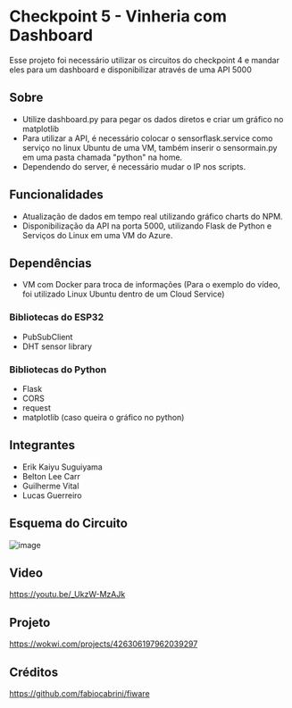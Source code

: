 # Checkpoint 5 - Vinheria com Dashboard
Esse projeto foi necessário utilizar os circuitos do checkpoint 4 e mandar eles para um dashboard e disponibilizar através de uma API 5000
## Sobre
- Utilize dashboard.py para pegar os dados diretos e criar um gráfico no matplotlib
- Para utilizar a API, é necessário colocar o sensorflask.service como serviço no linux Ubuntu de uma VM, também inserir o sensormain.py em uma pasta chamada "python" na home.
- Dependendo do server, é necessário mudar o IP nos scripts.
## Funcionalidades
- Atualização de dados em tempo real utilizando gráfico charts do NPM.
- Disponibilização da API na porta 5000, utilizando Flask de Python e Serviços do Linux em uma VM do Azure.

## Dependências
- VM com Docker para troca de informações (Para o exemplo do vídeo, foi utilizado Linux Ubuntu dentro de um Cloud Service)
### Bibliotecas do ESP32
- PubSubClient
- DHT sensor library

### Bibliotecas do Python
- Flask
- CORS
- request
- matplotlib (caso queira o gráfico no python)

## Integrantes
- Erik Kaiyu Suguiyama
- Belton Lee Carr
- Guilherme Vital
- Lucas Guerreiro

## Esquema do Circuito
![image](https://github.com/user-attachments/assets/fbe3f641-f54b-4853-9ebf-3f1af6fc1872)


## Video
https://youtu.be/_UkzW-MzAJk
## Projeto
https://wokwi.com/projects/426306197962039297
## Créditos
https://github.com/fabiocabrini/fiware
